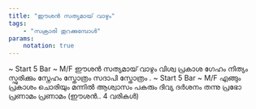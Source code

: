 ```yaml
---
title: "ഈശൻ സത്യമായ് വാഴും"
tags:
    - "സക്രാരി തുറക്കുമ്പോൾ"
params:
    notation: true
---
```

~ Start 5 Bar ~
M/F
ഈശൻ സത്യമായ് വാഴും
വിശ്വ പ്രകാശ ഗേഹം
നിത്യം സ്ഫുരിക്കും സ്നേഹം
സ്തോത്രം സദാപി സ്തോത്രം
.
~ Start 5 Bar ~
M/F
എങ്ങും പ്രകാശം ചൊരിയും
മന്നിൽ ആശ്വാസം പകരും
ദിവ്യ ദർശനം തന്നു
പ്രഭോ പ്രണാമം പ്രണാമം
(ഈശൻ.. 4 വരികൾ)
